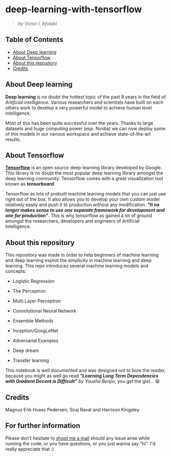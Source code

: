 # deep-learning-with-tensorflow

> _by Victor I. Afolabi_

## Table of Contents

* [About Deep learning](#about-deep-learning)
* [About Tensorflow](#about-tensorflow)
* [About this repository](#about-this-repository)
* [Credits](#credits)

## About Deep learning 

**Deep learning** is no doubt the hottest topic of the past 8 years in the field of _Artificial intelligence_. Various researchers and scientists have built on each others work to develop a very powerful model to achieve human level intelligence.

Most of this has been quite successful over the years. Thanks to large datasets and huge computing power (esp. Nvidia) we can now deploy some of this models in our various workspace and achieve state-of-the-art results.

## About Tensorflow

[**Tensorflow**](http://tensorflow.org) is an open source deep-learning library developed by Google. This library is no doubt the most popular deep learning library amongst the deep learning community. Tensorflow comes with a great visualization tool known as _**tensorboard**_.

Tensorflow as lots of prebuilt machine learning models that you can just use right out of the box. It also allows you to develop your own custom model relatively easily and push it to production without any modification. _**"It no longer makes sense to use one separate framework for development and one for production"**_. This is why tensorflow as gained a lot of ground amongst the researchers, developers and engineers of Artificial Intelligence.

## About this repository

This repository was made in order to help beginners of machine learning and deep learning exploit the simplicity in machine learning and deep learning. This repo introduces several machine learning models and concepts:

* Logistic Regression

* The Perceptron

* Multi Layer Perceptron

* Convolutional Neural Network

* Ensemble Methods

* Inception/GoogLeNet

* Adversarial Examples

* Deep dream

* Transfer learning

This notebook is well documented and was designed not to bore the reader, because you might as well go read _**"Learning Long Term Dependencies with Gradient Decent is Difficult"** by Yousha Benjio_, you get the gist... 😄

## Credits
Magnus Erik Hvass Pedersen, Siraj Raval and Harrison Kingsley.

## For further information
Please don't hesitate to <a href="mailto:javafolabi@gmail.com">shoot me a mail</a> should any issue arise while running the code, or you have questions, or you just wanna say "hi". I'd really appreciate that :)